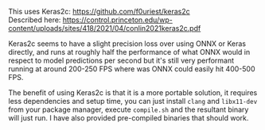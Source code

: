 This uses Keras2c: https://github.com/f0uriest/keras2c<br>
Described here: https://control.princeton.edu/wp-content/uploads/sites/418/2021/04/conlin2021keras2c.pdf

Keras2c seems to have a slight precision loss over using ONNX or Keras directly, and runs at roughly half the performance of what ONNX would in respect to model predictions per second but it's still very performant running at around 200-250 FPS where was ONNX could easily hit 400-500 FPS.

The benefit of using Keras2c is that it is a more portable solution, it requires less dependencies and setup time, you can just install `clang` and `libx11-dev` from your package manager, execute `compile.sh` and the resultant binary will just run. I have also provided pre-compiled binaries that should work.
